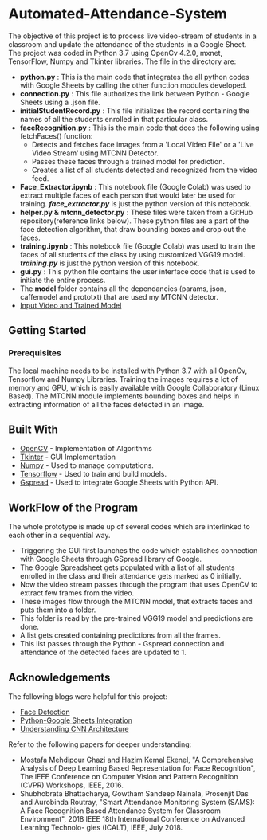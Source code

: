 # Automated-Attendance-System

The objective of this project is to process live video-stream of students in a classroom and update the attendance of the students in a Google Sheet.
The project was coded in Python 3.7 using OpenCv 4.2.0, mxnet, TensorFlow, Numpy and Tkinter libraries.
The file in the directory are:
* **python.py** : This is the main code that integrates the all python codes with Google Sheets by calling the other function modules developed.
* **connection.py** : This file authorizes the link between Python - Google Sheets using a .json file.
* **initialStudentRecord.py** : This file initializes the record containing the names of all the students enrolled in that particular class.
* **faceRecognition.py** : This is the main code that does the following using fetchFaces() function:
    * Detects and fetches face images from a 'Local Video File' or a 'Live Video Stream' using MTCNN Detector.
    * Passes these faces through a trained model for prediction.
    * Creates a list of all students detected and recognized from the video feed.
* **Face_Extractor.ipynb** : This notebook file (Google Colab) was used to extract multiple faces of each person that would later be used for training. ***face_extractor.py*** is just the python version of this notebook.
* **helper.py & mtcnn_detector.py** : These files were taken from a GitHub repository(reference links below). These python files are a part of the face detection algorithm, that draw bounding boxes and crop out the faces.
* **training.ipynb** : This notebook file (Google Colab) was used to train the faces of all students of the class by using customized VGG19 model. ***training.py*** is just the python version of this notebook.
* **gui.py** : This python file contains the user interface code that is used to initiate the entire process.
* The **model** folder contains all the dependancies (params, json, caffemodel and prototxt) that are used my MTCNN detector.
* [Input Video and Trained Model](https://drive.google.com/open?id=1seX9yM4ehsVJFg7SmX3AAnxdPXeFoeVs)

## Getting Started
### Prerequisites

The local machine needs to be installed with Python 3.7 with all OpenCv, Tensorflow and Numpy Libraries.
Training the images requires a lot of memory and GPU, which is easily available with Google Collaboratory (Linux Based).
The MTCNN module implements bounding boxes and helps in extracting information of all the faces detected in an image.

## Built With
* [OpenCV](http://docs.opencv.org/4.2.0/) - Implementation of Algorithms
* [Tkinter](https://docs.python.org/2/library/tkinter.html) - GUI Implementation
* [Numpy](http://www.numpy.org/) - Used to manage computations.
* [Tensorflow](https://www.tensorflow.org/install/pip) - Used to train and build models.
* [Gspread](https://gspread.readthedocs.io/en/latest/) - Used to integrate Google Sheets with Python API.

## WorkFlow of the Program
The whole prototype is made up of several codes which are interlinked to each other in a sequential way. 
* Triggering the GUI first launches the code which establishes connection with Google Sheets through GSpread library of Google. 
* The Google Spreadsheet gets populated with a list of all students enrolled in the class and their attendance gets marked as 0 initially.
* Now the video stream passes through the program that uses OpenCV to extract few frames from the video. 
* These images flow through the MTCNN model, that extracts faces and puts them into a folder. 
* This folder is read by the pre-trained VGG19 model and predictions are done. 
* A list gets created containing predictions from all the frames. 
* This list passes through the Python - Gspread connection and attendance of the detected faces are updated to 1.

## Acknowledgements
The following blogs were helpful for this project:
* [Face Detection](https://github.com/YYuanAnyVision/mxnet_mtcnn_face_detection)
* [Python-Google Sheets Integration](https://www.youtube.com/watch?v=cnPlKLEGR7E&t=524s)
* [Understanding CNN Architecture](https://www.kaggle.com/uysimty/keras-cnn-dog-or-cat-classification)

Refer to the following papers for deeper understanding:
* Mostafa Mehdipour Ghazi and Hazim Kemal Ekenel, "A Comprehensive Analysis of Deep Learning Based Representation for Face Recognition", The IEEE Conference on Computer Vision and Pattern Recognition (CVPR) Workshops, IEEE, 2016.
* Shubhobrata Bhattacharya, Gowtham Sandeep Nainala, Prosenjit Das and Aurobinda Routray, "Smart Attendance Monitoring System (SAMS): A Face Recognition Based Attendance System for Classroom Environment",
2018 IEEE 18th International Conference on Advanced Learning Technolo- gies (ICALT), IEEE, July 2018.
